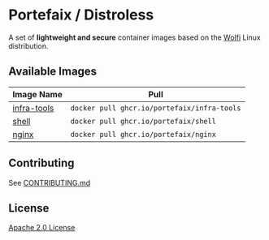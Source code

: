 # Portefaix / Distroless

A set of **lightweight and secure** container images based on the
[Wolfi](https://wolfi.dev/) Linux distribution.

## Available Images

| Image Name                           | Pull                                        |
| ------------------------------------ | ------------------------------------------- |
| [infra-tools](./images/infra-tools/) | `docker pull ghcr.io/portefaix/infra-tools` |
| [shell](./images/shell/)             | `docker pull ghcr.io/portefaix/shell`       |
| [nginx](./images/nginx/)             | `docker pull ghcr.io/portefaix/nginx`       |

## Contributing

See [CONTRIBUTING.md](./CONTRIBUTING.md)

## License

[Apache 2.0 License](./LICENSE)
